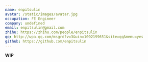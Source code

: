 ```yaml
---
name: enpitsulin
avatar: /static/images/avatar.jpg
occupation: FE Engineer
company: undefined
email: enpitsulin@gmail.com
zhihu: https://zhihu.com/people/enpitsulin
qq: http://wpa.qq.com/msgrd?v=3&uin=1092199651&site=qq&menu=yes
github: https://github.com/enpitsulin
---
```


**WIP**
